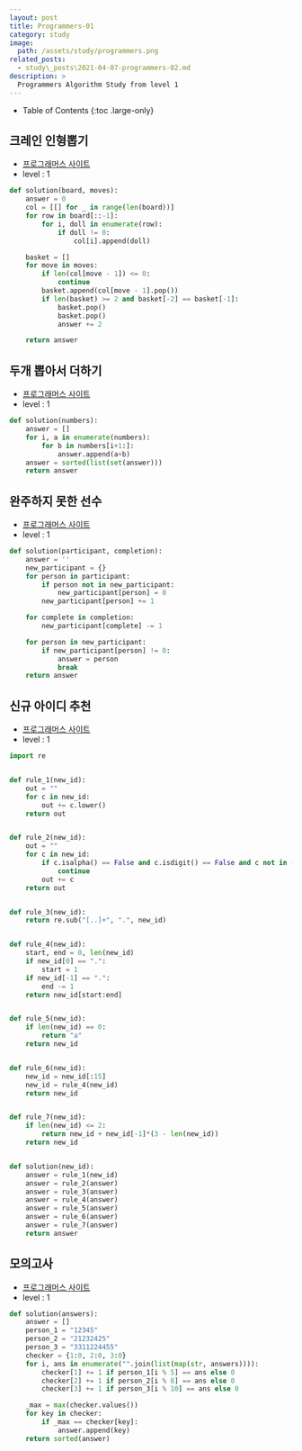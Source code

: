 ```yaml
---
layout: post
title: Programmers-01
category: study
image:
  path: /assets/study/programmers.png
related_posts:
  - study\_posts\2021-04-07-programmers-02.md
description: >
  Programmers Algorithm Study from level 1
---
```



- Table of Contents
{:toc .large-only}

## 크레인 인형뽑기
- [프로그래머스 사이트](https://programmers.co.kr/learn/courses/30/lessons/64061)
- level : 1


```python
def solution(board, moves):
    answer = 0
    col = [[] for _ in range(len(board))]
    for row in board[::-1]:
        for i, doll in enumerate(row):
            if doll != 0:
                col[i].append(doll)

    basket = []
    for move in moves:
        if len(col[move - 1]) <= 0:
            continue
        basket.append(col[move - 1].pop())
        if len(basket) >= 2 and basket[-2] == basket[-1]:
            basket.pop()
            basket.pop()
            answer += 2

    return answer
```


## 두개 뽑아서 더하기
- [프로그래머스 사이트](https://programmers.co.kr/learn/courses/30/lessons/68644?language=python3)
- level : 1

```python
def solution(numbers):
    answer = []
    for i, a in enumerate(numbers):
        for b in numbers[i+1:]:
            answer.append(a+b)
    answer = sorted(list(set(answer)))
    return answer
```


## 완주하지 못한 선수
- [프로그래머스 사이트](https://programmers.co.kr/learn/courses/30/lessons/42576?language=python3)
- level : 1

```python
def solution(participant, completion):
    answer = ''
    new_participant = {}
    for person in participant:
        if person not in new_participant:
            new_participant[person] = 0
        new_participant[person] += 1

    for complete in completion:
        new_participant[complete] -= 1

    for person in new_participant:
        if new_participant[person] != 0:
            answer = person
            break
    return answer
```

## 신규 아이디 추천
- [프로그래머스 사이트](https://programmers.co.kr/learn/courses/30/lessons/72410?language=python3)
- level : 1

```python
import re


def rule_1(new_id):
    out = ""
    for c in new_id:
        out += c.lower()
    return out


def rule_2(new_id):
    out = ""
    for c in new_id:
        if c.isalpha() == False and c.isdigit() == False and c not in ("-", "_", '.'):
            continue
        out += c
    return out


def rule_3(new_id):
    return re.sub("[..]+", ".", new_id)


def rule_4(new_id):
    start, end = 0, len(new_id)
    if new_id[0] == ".":
        start = 1
    if new_id[-1] == ".":
        end -= 1
    return new_id[start:end]


def rule_5(new_id):
    if len(new_id) == 0:
        return "a"
    return new_id


def rule_6(new_id):
    new_id = new_id[:15]
    new_id = rule_4(new_id)
    return new_id


def rule_7(new_id):
    if len(new_id) <= 2:
        return new_id + new_id[-1]*(3 - len(new_id))
    return new_id


def solution(new_id):
    answer = rule_1(new_id)
    answer = rule_2(answer)
    answer = rule_3(answer)
    answer = rule_4(answer)
    answer = rule_5(answer)
    answer = rule_6(answer)
    answer = rule_7(answer)
    return answer
```

## 모의고사
- [프로그래머스 사이트](https://programmers.co.kr/learn/courses/30/lessons/42840?language=python3)
- level : 1

```python
def solution(answers):
    answer = []
    person_1 = "12345"
    person_2 = "21232425"
    person_3 = "3311224455"
    checker = {1:0, 2:0, 3:0}
    for i, ans in enumerate("".join(list(map(str, answers)))):
        checker[1] += 1 if person_1[i % 5] == ans else 0
        checker[2] += 1 if person_2[i % 8] == ans else 0
        checker[3] += 1 if person_3[i % 10] == ans else 0

    _max = max(checker.values())
    for key in checker:
        if _max == checker[key]:
            answer.append(key)
    return sorted(answer)
```
